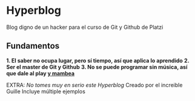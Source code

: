 # Hyperblog

Blog digno de un hacker para el curso de Git y Github de Platzi

## Fundamentos

**1. El saber no ocupa lugar, pero sí tiempo, así que aplica lo aprendido**
**2. Ser el master de Git y Github**
**3. No se puede programar sin música, así que dale al play [y mambea](https://www.youtube.com/watch?v=ufS9fROh6Z4 "y mambea")**

EXTRA: *No tomes muy en serio este Hyperblog*
Creado por el increible Guille
Incluye múltiple ejemplos